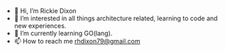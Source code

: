 - 👋 Hi, I’m Rickie Dixon
- 👀 I’m interested in all things architecture related, learning to code and new experiences.
- 🌱 I’m currently learning GO(lang).
- 📫 How to reach me rhdixon79@gmail.com

<!---
RDixonCodes/RDixonCodes is a ✨ special ✨ repository because its `README.md` (this file) appears on your GitHub profile.
You can click the Preview link to take a look at your changes.
--->
